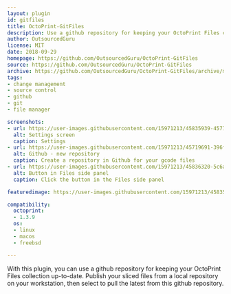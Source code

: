 ```yaml
---
layout: plugin
id: gitfiles
title: OctoPrint-GitFiles
description: Use a github repository for keeping your OctoPrint Files collection up-to-date.
author: OutsourcedGuru
license: MIT
date: 2018-09-29
homepage: https://github.com/OutsourcedGuru/OctoPrint-GitFiles
source: https://github.com/OutsourcedGuru/OctoPrint-GitFiles
archive: https://github.com/OutsourcedGuru/OctoPrint-GitFiles/archive/master.zip
tags:
- change management
- source control
- github
- git
- file manager

screenshots:
- url: https://user-images.githubusercontent.com/15971213/45835939-45777700-bcc0-11e8-80c6-2bc31e08f3ec.png
  alt: Settings screen
  caption: Settings
- url: https://user-images.githubusercontent.com/15971213/45719691-396fa600-bb56-11e8-9e71-d0d51c58ce4a.png
  alt: Github - new repository
  caption: Create a repository in Github for your gcode files
- url: https://user-images.githubusercontent.com/15971213/45836320-5c6a9900-bcc1-11e8-92eb-3b0b20292e54.png
  alt: Button in Files side panel
  caption: Click the button in the Files side panel

featuredimage: https://user-images.githubusercontent.com/15971213/45835939-45777700-bcc0-11e8-80c6-2bc31e08f3ec.png

compatibility:
  octoprint:
  - 1.3.9
  os:
  - linux
  - macos
  - freebsd

---
```


With this plugin, you can use a github repository for keeping your OctoPrint Files collection up-to-date. Publish your sliced files from a local repository on your workstation, then select to pull the latest from this github repository.
